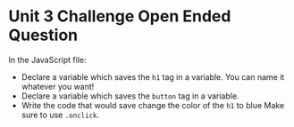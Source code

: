 # Unit 3 Challenge Open Ended Question

In the JavaScript file:

- Declare a variable which saves the `h1` tag in a variable. You can name it whatever you want!
- Declare a variable which saves the `button` tag in a variable. 
- Write the code that would save change the color of the `h1` to blue Make sure to use `.onclick`.